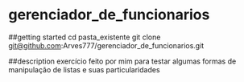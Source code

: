 # gerenciador_de_funcionarios


##getting started
cd pasta_existente
git clone git@github.com:Arves777/gerenciador_de_funcionarios.git

##description
exercício feito por mim para testar algumas formas de manipulação de listas e suas particularidades
